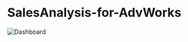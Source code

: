 
# SalesAnalysis-for-AdvWorks
![Dashboard](https://user-images.githubusercontent.com/111933904/188290835-3147db3a-6bb8-47e6-9671-2769be955ed6.png)

